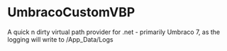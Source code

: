 # UmbracoCustomVBP
A quick n dirty virtual path provider for .net - primarily Umbraco 7, as the logging will write to /App_Data/Logs
